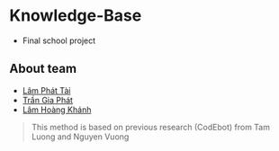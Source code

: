 # Knowledge-Base
* Final school project
## About team
* [Lâm Phát Tài](https://github.com/lamphattai2105)
* [Trần Gia Phát](https://github.com/phattrann)
* [Lâm Hoàng Khánh](https://github.com/lhk1234)
> This method is based on previous research (CodEbot) from Tam Luong and Nguyen Vuong
